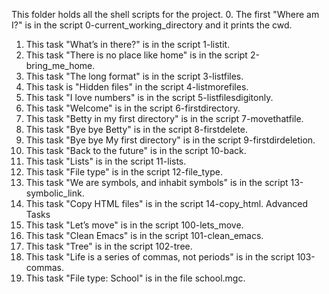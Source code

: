 This folder holds all the shell scripts for the project.
0. The first "Where am I?" is in the script 0-current_working_directory and it prints the cwd.
1. This task "What’s in there?" is in the script 1-listit.
2. This task "There is no place like home" is in the script 2-bring_me_home.
3. This task "The long format" is in the script 3-listfiles.
4. This task is "Hidden files" in the script 4-listmorefiles.
5. This task "I love numbers" is in the script 5-listfilesdigitonly.
6. This task "Welcome" is in the script 6-firstdirectory.
7. This task "Betty in my first directory" is in the script 7-movethatfile.
8. This task "Bye bye Betty" is in the script 8-firstdelete.
9. This task "Bye bye My first directory" is in the script 9-firstdirdeletion.
10. This task "Back to the future" is in the script 10-back.
11. This task "Lists" is in the script 11-lists.
12. This task "File type" is in the script 12-file_type.
13. This task "We are symbols, and inhabit symbols" is in the script 13-symbolic_link.
14. This task "Copy HTML files" is in the script 14-copy_html.
Advanced Tasks
15. This task "Let’s move" is in the script 100-lets_move.
16. This task "Clean Emacs" is in the script 101-clean_emacs.
17. This task "Tree" is in the script 102-tree.
18. This task "Life is a series of commas, not periods" is in the script 103-commas.
19. This task "File type: School" is in the file school.mgc. 
